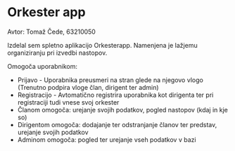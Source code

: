 <h1>Orkester app</h1>

<p>Avtor: Tomaž Čede, 63210050</p>

<p>Izdelal sem spletno aplikacijo Orkesterapp. Namenjena je lažjemu organiziranju pri izvedbi nastopov.</p>
<p>Omogoča uporabnikom:
	<ul>
		<li>Prijavo - Uporabnika preusmeri na stran glede na njegovo vlogo (Trenutno podpira vloge član, dirigent ter admin)</li>
		<li>Registracijo - Avtomatično registrira uporabnika kot dirigenta ter pri registraciji tudi vnese svoj orkester</li>
		<li>Članom omogoča: urejanje svojih podatkov, pogled nastopov (kdaj in kje so)</li>
		<li>Dirigentom omogoča: dodajanje ter odstranjanje članov ter predstav, urejanje svojih podatkov</li>
		<li>Adminom omogoča: pogled ter urejanje vseh podatkov v bazi</li>
	</ul>
</p>
